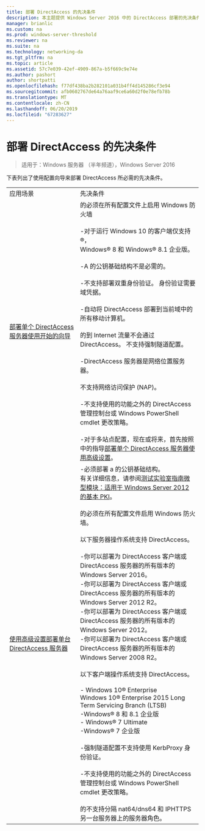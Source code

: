 ```yaml
---
title: 部署 DirectAccess 的先决条件
description: 本主题提供 Windows Server 2016 中的 DirectAccess 部署的先决条件。
manager: brianlic
ms.custom: na
ms.prod: windows-server-threshold
ms.reviewer: na
ms.suite: na
ms.technology: networking-da
ms.tgt_pltfrm: na
ms.topic: article
ms.assetid: 57c7e039-42ef-4909-867a-b5f669c9e74e
ms.author: pashort
author: shortpatti
ms.openlocfilehash: f77df438ba2b282101a031b4ff4d145286cf3e94
ms.sourcegitcommit: afb0602767de64a76aaf9ce6a60d2f0e78efb78b
ms.translationtype: MT
ms.contentlocale: zh-CN
ms.lasthandoff: 06/20/2019
ms.locfileid: "67283627"
---
```

# <a name="prerequisites-for-deploying-directaccess"></a>部署 DirectAccess 的先决条件

>适用于：Windows 服务器 （半年频道），Windows Server 2016

下表列出了使用配置向导来部署 DirectAccess 所必需的先决条件。  
  
|||  
|-|-|  
|应用场景|先决条件|  
|[部署单个 DirectAccess 服务器使用开始的向导](../../remote-access/directaccess/single-server-wizard/Deploy-a-Single-DirectAccess-Server-Using-the-Getting-Started-Wizard.md)|的必须在所有配置文件上启用 Windows 防火墙<br /><br />-对于运行 Windows 10 的客户端仅支持&reg;， <br />              Windows&reg; 8 和 Windows&reg; 8.1 企业版。<br /><br />-A 的公钥基础结构不是必需的。<br /><br />-不支持部署双重身份验证。 身份验证需要域凭据。<br /><br />-自动将 DirectAccess 部署到当前域中的所有移动计算机。<br /><br />的到 Internet 流量不会通过 DirectAccess。 不支持强制隧道配置。<br /><br />-DirectAccess 服务器是网络位置服务器。<br /><br />不支持网络访问保护 (NAP)。<br /><br />-不支持使用的功能之外的 DirectAccess 管理控制台或 Windows PowerShell cmdlet 更改策略。<br /><br />-对于多站点配置，现在或将来，首先按照中的指导[部署单个 DirectAccess 服务器使用高级设置](../../remote-access/directaccess/single-server-advanced/Deploy-a-Single-DirectAccess-Server-with-Advanced-Settings.md)。|  
|[使用高级设置部署单台 DirectAccess 服务器](../../remote-access/directaccess/single-server-advanced/Deploy-a-Single-DirectAccess-Server-with-Advanced-Settings.md)|-必须部署 a 的公钥基础结构。<br />    有关详细信息，请参阅[测试实验室指南微型模块：适用于 Windows Server 2012 的基本 PKI](https://social.technet.microsoft.com/wiki/contents/articles/7862.test-lab-guide-mini-module-basic-pki-for-windows-server-2012.aspx)。<br /><br />的必须在所有配置文件启用 Windows 防火墙。<br /><br />以下服务器操作系统支持 DirectAccess。<br /><br />-你可以部署为 DirectAccess 客户端或 DirectAccess 服务器的所有版本的 Windows Server 2016。<br />-你可以部署为 DirectAccess 客户端或 DirectAccess 服务器的所有版本的 Windows Server 2012 R2。<br />-你可以部署为 DirectAccess 客户端或 DirectAccess 服务器的所有版本的 Windows Server 2012。<br />-你可以部署为 DirectAccess 客户端或 DirectAccess 服务器的所有版本的 Windows Server 2008 R2。<br /><br />以下客户端操作系统支持 DirectAccess。<br /><br />-   Windows 10&reg; Enterprise<br />Windows 10&reg; Enterprise 2015 Long Term Servicing Branch (LTSB)<br />-Windows&reg; 8 和 8.1 企业版<br />-   Windows&reg; 7 Ultimate<br />-Windows&reg; 7 企业版<br /><br />-强制隧道配置不支持使用 KerbProxy 身份验证。<br /><br />-不支持使用的功能之外的 DirectAccess 管理控制台或 Windows PowerShell cmdlet 更改策略。<br /><br />的不支持分隔 nat64/dns64 和 IPHTTPS 另一台服务器上的服务器角色。|  
  


